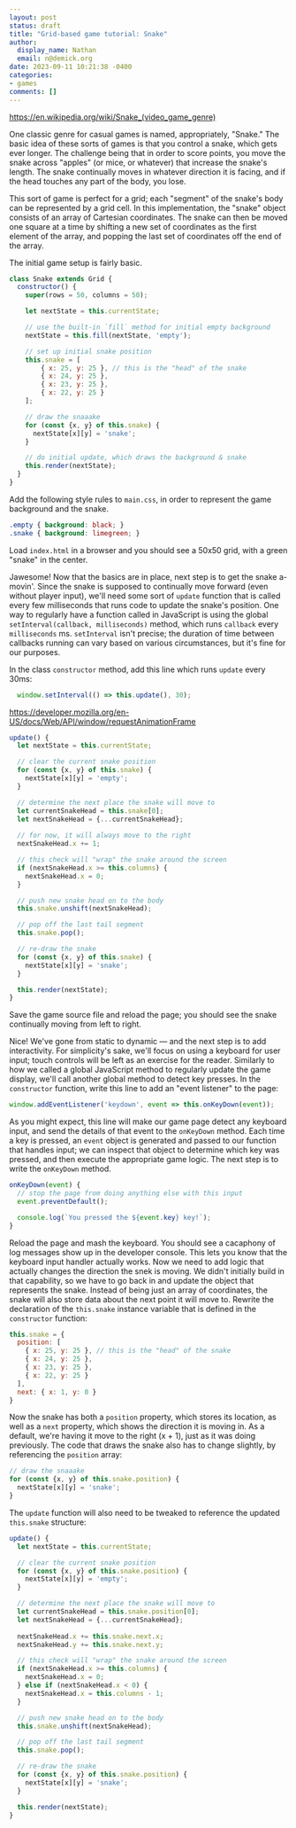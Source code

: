 ```yaml
---
layout: post
status: draft
title: "Grid-based game tutorial: Snake"
author:
  display_name: Nathan
  email: n@demick.org
date: 2023-09-11 10:21:38 -0400
categories:
- games
comments: []
---
```

https://en.wikipedia.org/wiki/Snake_(video_game_genre)

One classic genre for casual games is named, appropriately, "Snake." The basic idea of these sorts of games is that you control a snake, which gets ever longer. The challenge being that in order to score points, you move the snake across "apples" (or mice, or whatever) that increase the snake's length. The snake continually moves in whatever direction it is facing, and if the head touches any part of the body, you lose.

This sort of game is perfect for a grid; each "segment" of the snake's body can be represented by a grid cell. In this implementation, the "snake" object consists of an array of Cartesian coordinates. The snake can then be moved one square at a time by shifting a new set of coordinates as the first element of the array, and popping the last set of coordinates off the end of the array.

The initial game setup is fairly basic. 

```javascript
class Snake extends Grid {
  constructor() {
    super(rows = 50, columns = 50);

    let nextState = this.currentState;

    // use the built-in `fill` method for initial empty background
    nextState = this.fill(nextState, 'empty');

    // set up initial snake position
    this.snake = [
        { x: 25, y: 25 }, // this is the "head" of the snake
        { x: 24, y: 25 },
        { x: 23, y: 25 },
        { x: 22, y: 25 }
    ];

    // draw the snaaake
    for (const {x, y} of this.snake) {
      nextState[x][y] = 'snake';
    }

    // do initial update, which draws the background & snake
    this.render(nextState);
  }
}
```

Add the following style rules to `main.css`, in order to represent the game background and the snake.

```css
.empty { background: black; }
.snake { background: limegreen; }
```

Load `index.html` in a browser and you should see a 50x50 grid, with a green "snake" in the center.

Jawesome! Now that the basics are in place, next step is to get the snake a-movin'. Since the snake is supposed to continually move forward (even without player input), we'll need some sort of `update` function that is called every few milliseconds that runs code to update the snake's position. One way to regularly have a function called in JavaScript is using the global `setInterval(callback, milliseconds)` method, which runs `callback` every `milliseconds` ms. `setInterval` isn't precise; the duration of time between callbacks running can vary based on various circumstances, but it's fine for our purposes.

In the class `constructor` method, add this line which runs `update` every 30ms:

```javascript
  window.setInterval(() => this.update(), 30);
```


https://developer.mozilla.org/en-US/docs/Web/API/window/requestAnimationFrame

```javascript
update() {
  let nextState = this.currentState;

  // clear the current snake position
  for (const {x, y} of this.snake) {
    nextState[x][y] = 'empty';
  }

  // determine the next place the snake will move to
  let currentSnakeHead = this.snake[0];
  let nextSnakeHead = {...currentSnakeHead};
  
  // for now, it will always move to the right
  nextSnakeHead.x += 1;

  // this check will "wrap" the snake around the screen
  if (nextSnakeHead.x >= this.columns) {
    nextSnakeHead.x = 0;
  }

  // push new snake head on to the body
  this.snake.unshift(nextSnakeHead);

  // pop off the last tail segment
  this.snake.pop();

  // re-draw the snake
  for (const {x, y} of this.snake) {
    nextState[x][y] = 'snake';
  }

  this.render(nextState);
}
```

Save the game source file and reload the page; you should see the snake continually moving from left to right.

Nice! We've gone from static to dynamic &mdash; and the next step is to add interactivity. For simplicity's sake, we'll focus on using a keyboard for user input; touch controls will be left as an exercise for the reader. Similarly to how we called a global JavaScript method to regularly update the game display, we'll call another global method to detect key presses. In the `constructor` function, write this line to add an "event listener" to the page:

```javascript
window.addEventListener('keydown', event => this.onKeyDown(event));
```

As you might expect, this line will make our game page detect any keyboard input, and send the details of that event to the `onKeyDown` method. Each time a key is pressed, an `event` object is generated and passed to our function that handles input; we can inspect that object to determine which key was pressed, and then execute the appropriate game logic. The next step is to write the `onKeyDown` method.

```javascript
onKeyDown(event) {
  // stop the page from doing anything else with this input
  event.preventDefault();

  console.log(`You pressed the ${event.key} key!`);
}
```

Reload the page and mash the keyboard. You should see a cacaphony of log messages show up in the developer console. This lets you know that the keyboard input handler actually works. Now we need to add logic that actually changes the direction the snek is moving. We didn't initially build in that capability, so we have to go back in and update the object that represents the snake. Instead of being just an array of coordinates, the snake will also store data about the next point it will move to. Rewrite the declaration of the `this.snake` instance variable that is defined in the `constructor` function:

```javascript
this.snake = {
  position: [
    { x: 25, y: 25 }, // this is the "head" of the snake
    { x: 24, y: 25 },
    { x: 23, y: 25 },
    { x: 22, y: 25 }
  ],
  next: { x: 1, y: 0 }
}
```

Now the snake has both a `position` property, which stores its location, as well as a `next` property, which shows the direction it is moving in. As a default, we're having it move to the right (x + 1), just as it was doing previously. The code that draws the snake also has to change slightly, by referencing the `position` array:

```javascript
// draw the snaaake
for (const {x, y} of this.snake.position) {
  nextState[x][y] = 'snake';
}
```

The `update` function will also need to be tweaked to reference the updated `this.snake` structure:

```javascript
update() {
  let nextState = this.currentState;

  // clear the current snake position
  for (const {x, y} of this.snake.position) {
    nextState[x][y] = 'empty';
  }

  // determine the next place the snake will move to
  let currentSnakeHead = this.snake.position[0];
  let nextSnakeHead = {...currentSnakeHead};
  
  nextSnakeHead.x += this.snake.next.x;
  nextSnakeHead.y += this.snake.next.y;

  // this check will "wrap" the snake around the screen
  if (nextSnakeHead.x >= this.columns) {
    nextSnakeHead.x = 0;
  } else if (nextSnakeHead.x < 0) {
    nextSnakeHead.x = this.columns - 1;
  }

  // push new snake head on to the body
  this.snake.unshift(nextSnakeHead);

  // pop off the last tail segment
  this.snake.pop();

  // re-draw the snake
  for (const {x, y} of this.snake.position) {
    nextState[x][y] = 'snake';
  }

  this.render(nextState);
}
```
